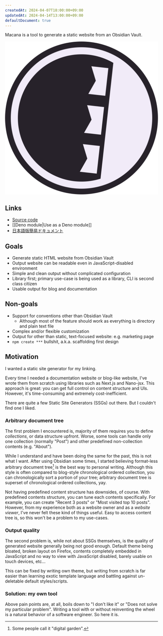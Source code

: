 ```yaml
---
createdAt: 2024-04-07T18:00:00+09:00
updatedAt: 2024-04-14T13:00:00+09:00
defaultDocument: true
---
```


Macana is a tool to generate a static website from an Obsidian Vault.

![Logo|64](../Assets/logo.svg)

## Links

- [Source code](https://github.com/pocka/macana)
- [[Deno module|Use as a Deno module]]
- [日本語版簡易ドキュメント](../ja/概要.md)

## Goals

- Generate static HTML website from Obsidian Vault
- Output website can be readable even in JavaScript-disabled environment
- Simple and clean output without complicated configuration
- Library first; primary use-case is being used as a library, CLI is second class citizen
- Usable output for blog and documentation

## Non-goals

- Support for conventions other than Obsidian Vault
	- Although most of the feature should work as everything is directory and plain text file
- Complex and/or flexible customization
- Output for other than static, text-focused website: e.g. marketing page
- `npm create ***` bullshit, a.k.a. scaffolding first design 

## Motivation

I wanted a static site generator for my linking.

Every time I needed a documentation website or blog-like website, I've wrote them from scratch using libraries such as Next.js and Nano-jsx.
This approach is great: you can get full control on content structure and UIs.
However, it's time-consuming and extremely cost-inefficient.

There are quite a few Static Site Generators (SSGs) out there.
But I couldn't find one I liked.

### Arbitrary document tree

The first problem I encountered is, majority of them requires you to define *collections*, or data structure upfront.
Worse, some tools can handle only one collection (normally "Post") and other predefined non-collection contents (e.g. "About").

While I understand and have been doing the same for the past, this is not what I want.
After using Obsidian some times, I started believing format-less arbitrary document tree[^1] is the best way to personal writing.
Although this style is often compared to blog-style chronological ordered collection, you can chronologically sort a portion of your tree; arbitrary document tree is superset of chronological ordered collections, yay.

[^1]: Some people call it "digital garden".

Not having predefined content structure has downsides, of course.
With predefined contents structure, you can tune each contents specifically.
For example, you can create "Recent 3 posts" or "Most visited top 10 posts".
However, from my experience both as a website owner and as a *website viewer*, I've never felt these kind of things useful.
Easy to access content tree is, so this won't be a problem to my use-cases.

### Output quality

The second problem is, while not about SSGs themselves, is the quality of generated website generally being not good enough.
Default theme being bloated, broken layout on Firefox, contents completely embedded in JavaScript and no way to view with JavaScript disabled, barely usable on touch devices, etc...

This can be fixed by writing own theme, but writing from scratch is far easier than learning exotic template language and battling against un-deletable default styles/scripts.

### Solution: my own tool

Above pain points are, at all, boils down to "I don't like it" or "Does not solve my particular problem".
Writing a tool with or without reinventing the wheel is a natural behavior of a software engineer.
So here it is.